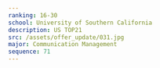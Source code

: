 ```yaml
---
ranking: 16-30
school: University of Southern California
description: US TOP21
src: /assets/offer_update/031.jpg
major: Communication Management
sequence: 71
---
```

